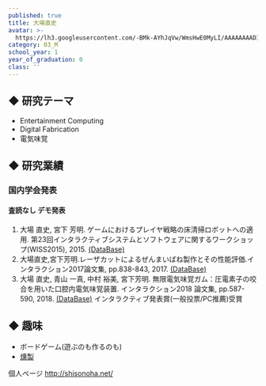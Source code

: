 ```yaml
---
published: true
title: 大場直史
avatar: >-
  https://lh3.googleusercontent.com/-BMk-AYhJqVw/WmsHwE0MyLI/AAAAAAAAD14/xBq74Xxts6QvOc0AdVqwcjo_0nyn7ZwGgCE0YBhgL/oobaProf.JPG
category: 03_M
school_year: 1
year_of_graduation: 0
class: ''
---
```

## ◆ 研究テーマ

* Entertainment Computing
* Digital Fabrication
* 電気味覚

## ◆ 研究業績

### 国内学会発表

#### 査読なし デモ発表

1. 大場 直史, 宮下 芳明. ゲームにおけるプレイヤ戦略の床清掃ロボットへの適用. 第23回インタラクティブシステムとソフトウェアに関するワークショップ(WISS2015), 2015.  [(DataBase)](https://research.miyashita.com/2015/D155/)
2. 大場直史,宮下芳明.レーザカットによるぜんまいばね製作とその性能評価.インタラクション2017論文集, pp.838-843, 2017.  [(DataBase)](https://research.miyashita.com/2017/D178/)
3. 大場 直史, 青山 一真, 中村 裕美, 宮下芳明. 無限電気味覚ガム：圧電素子の咬合を用いた口腔内電気味覚装置. インタラクション2018 論文集, pp.587-590, 2018. [(DataBase)](https://research.miyashita.com/2018/D196/) インタラクティブ発表賞(一般投票/PC推薦)受賞 

## ◆ 趣味
* ボードゲーム(遊ぶのも作るのも)
* [燻製](http://portal.nifty.com/kiji/161019197846_1.htm)
  
個人ページ
http://shisonoha.net/
